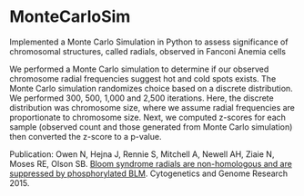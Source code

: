 # MonteCarloSim
Implemented a Monte Carlo Simulation in Python to assess significance of chromosomal structures, called radials, observed in Fanconi Anemia cells

We performed a Monte Carlo simulation to determine if our observed chromosome radial frequencies suggest hot and cold spots exists. The Monte Carlo simulation randomizes choice based on a discrete distribution. We performed 300, 500, 1,000 and 2,500 iterations. Here, the discrete distribution was chromosome size, where we assume radial frequencies are proportionate to chromosome size. Next, we computed z-scores for each sample (observed count and those generated from Monte Carlo simulation) then converted the z-score to a p-value. 

Publication: Owen N, Hejna J, Rennie S, Mitchell A, Newell AH, Ziaie N, Moses RE, Olson SB. [Bloom syndrome radials are non-homologous and are suppressed by phosphorylated BLM](https://www.ncbi.nlm.nih.gov/pubmed/25766002). Cytogenetics and Genome Research 2015.
